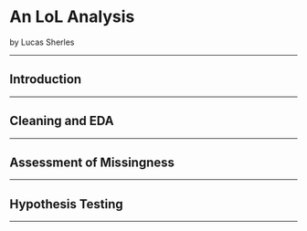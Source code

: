 
# An LoL Analysis

by Lucas Sherles

---

## Introduction


---

## Cleaning and EDA


---

## Assessment of Missingness


---

## Hypothesis Testing


---